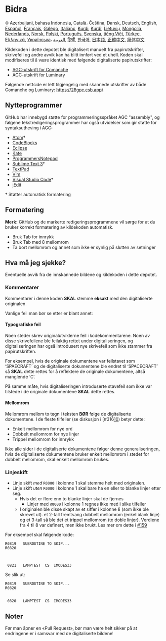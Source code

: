 # Bidra

🌐
[Azerbaijani][AZ],
[bahasa Indonesia][ID],
[Català][CA]،
[Čeština][CZ],
[Dansk][DA],
[Deutsch][DE],
[English][EN],
[Español][ES],
[Français][FR],
[Galego][GL],
[Italiano][IT],
[Kurdi][KU],
[Kurdî][KU],
[Lietuvių][LT],
[Mongolia][MN],
[Nederlands][NL],
[Norsk][NO],
[Polski][PL],
[Português][PT_BR],
[Svenska][SV],
[tiếng Việt][VI],
[Türkçe][TR],
[Ελληνικά][GR],
[Українська][UK]،
[العربية][AR],
[हिन्दी][HI_IN],
[한국어][KO_KR],
[日本語][JA],
[正體中文][ZH_TW],
[简体中文][ZH_CN]

[AR]:CONTRIBUTING.ar.md
[AZ]:CONTRIBUTING.az.md
[CA]:CONTRIBUTING.ca.md
[CZ]:CONTRIBUTING.cz.md
[DA]:CONTRIBUTING.da.md
[DE]:CONTRIBUTING.de.md
[EN]:../CONTRIBUTING.md
[ES]:CONTRIBUTING.es.md
[FR]:CONTRIBUTING.fr.md
[GL]:CONTRIBUTING.gl.md
[GR]:CONTRIBUTING.gr.md
[HI_IN]:CONTRIBUTING.hi_in.md
[ID]:CONTRIBUTING.id.md
[IT]:CONTRIBUTING.it.md
[JA]:CONTRIBUTING.ja.md
[KO_KR]:CONTRIBUTING.ko_kr.md
[KU]:CONTRIBUTING.ku.md
[LT]:CONTRIBUTING.lt.md
[MN]:CONTRIBUTING.mn.md
[NL]:CONTRIBUTING.nl.md
[NO]:CONTRIBUTING.no.md
[PL]:CONTRIBUTING.pl.md
[PT_BR]:CONTRIBUTING.pt_br.md
[SV]:CONTRIBUTING.sv.md
[TR]:CONTRIBUTING.tr.md
[UK]:CONTRIBUTING.uk.md
[VI]:CONTRIBUTING.vi.md
[ZH_CN]:CONTRIBUTING.zh_cn.md
[ZH_TW]:CONTRIBUTING.zh_tw.md

Kildekoden i dette depotet ble digitalisert manuelt fra papirutskrifter, skrivefeil og andre avvik kan ha blitt innført ved et uhell. Koden skal modifiseres til å være identisk med følgende digitaliserte papirutskrifter:

- [AGC-utskrift for Comanche][8]
- [AGC-utskrift for Luminary][9]

Følgende nettside er lett tilgjengelig med skannede utskrifter av både Comanche og Luminary: https://28gpc.csb.app/

## Nytteprogrammer

GitHub har innebygd støtte for programmeringsspråket AGC "assembly", og følgene tekstredigeringsprogrammer har også utvidelser som gir støtte for syntaksutheving i AGC:

- [Atom][Atom]†
- [CodeBlocks][CodeBlocks]
- [Eclipse][Eclipse]
- [Kate][Kate]
- [ProgrammersNotepad][ProgrammersNotepad]
- [Sublime Text 3][Sublime Text]†
- [TextPad][TextPad]
- [Vim][Vim]
- [Visual Studio Code][VisualStudioCode]†
- [jEdit][jEdit]

† Støtter automatisk formatering

[Atom]:https://github.com/Alhadis/language-agc
[CodeBlocks]:https://github.com/virtualagc/virtualagc/tree/master/Contributed/SyntaxHighlight/CodeBlocks
[Eclipse]:https://github.com/virtualagc/virtualagc/tree/master/Contributed/SyntaxHighlight/Eclipse
[Kate]:https://github.com/virtualagc/virtualagc/tree/master/Contributed/SyntaxHighlight/Kate
[ProgrammersNotepad]:https://github.com/virtualagc/virtualagc/tree/master/Contributed/SyntaxHighlight/ProgrammersNotepad
[Sublime Text]:https://github.com/jimlawton/AGC-Assembly
[TextPad]:https://github.com/virtualagc/virtualagc/tree/master/Contributed/SyntaxHighlight/TextPad
[Vim]:https://github.com/wsdjeg/vim-assembly
[VisualStudioCode]:https://github.com/wopian/agc-assembly
[jEdit]:https://github.com/virtualagc/virtualagc/tree/master/Contributed/SyntaxHighlight/jEdit

## Formatering

**Merk:** GitHub og de markerte redigeringsprogrammene vil sørge for at du bruker korrekt formatering av kildekoden automatisk.

-	Bruk Tab for innrykk
-	Bruk Tab med 8 mellomrom
-	Ta bort mellomrom og annet som ikke er synlig på slutten av setninger

## Hva må jeg sjekke?

Eventuelle avvik fra de innskannede bildene og kildekoden i dette depotet.

### Kommentarer

Kommentarer i denne koden **SKAL** stemme **eksakt** med den digitaliserte originalen.

Vanlige feil man bør se etter er blant annet:

#### Typografiske feil

Noen steder skrev originalutviklerne feil i kodekommentarene. Noen av disse skrivefeilene ble feilaktig rettet under digitaliseringen, og digitaliseringen har også introdusert nye skrivefeil som ikke stammer fra papirutskriften.

For eksempel, hvis de originale dokumentene var feilstavet som ‘SPAECRAFT’ og de digitaliserte dokumentene ble endret til ‘SPACECRAFT’ så **SKAL** dette rettes for å reflektere de originale dokumentene, altså manglende ‘C’.

På samme måte, hvis digitaliseringen introduserte stavefeil som ikke var tilstede i de originale dokumentene **SKAL** dette rettes.

#### Mellomrom

Mellomrom mellom to tegn i teksten **BØR** følge de digitaliserte dokumentene. I de fleste tilfeller (se diskusjon i [#316[10]) betyr dette:

- Enkelt mellomrom for nye ord
- Dobbelt mellomrom for nye linjer
- Trippel mellomrom for innrykk

Ikke alle sider i de digitaliserte dokumentene følger denne generaliseringen, hvis de digitaliserte dokumentene bruker enkelt mellomrom i stedet for dobbelt mellomrom, skal enkelt mellomrom brukes.

### Linjeskift

- Linje skift *med* `R0000` i kolonne 1 skal stemme helt med originalen.
- Linje skift *uten* `R0000` i kolonne 1 skal bare ha en eller to blanke linjer etter seg.
  - Hvis det er flere enn to blanke linjer skal de fjernes
    - Linjer med `R0000` i kolonne 1 regnes ikke med i slike tilfeller
  - I originalen ble disse skapt av et siffer i kolonne 8 (som ikke ble skrevet ut). et 2-tall fremtvang dobbelt mellomrom (enkel blank linje) og et 3-tall så ble det et trippel mellomrom (to doble linjer). Verdiene fra 4 til 8 var definert, men ikke brukt. Les mer om dette i [#159][7]

For eksempel skal følgende kode:

```plain
R0819   SUBROUTINE TO SKIP...
R0820



 0821   LAMPTEST  CS  IMODES33
```

Se slik ut:

```plain
R0819   SUBROUTINE TO SKIP...
R0820


 0820   LAMPTEST  CS  IMODES33
```

## Noter

Før man åpner en «Pull Request», bør man være helt sikker på at endringene er i samsvar med de digitaliserte bildene!

[0]:https://github.com/chrislgarry/Apollo-11/pull/new/master
[1]:http://www.ibiblio.org/apollo/ScansForConversion/Luminary099/
[2]:http://www.ibiblio.org/apollo/ScansForConversion/Comanche055/
[6]:https://github.com/wopian/agc-assembly#user-settings
[7]:https://github.com/chrislgarry/Apollo-11/issues/159
[8]:http://www.ibiblio.org/apollo/ScansForConversion/Comanche055/
[9]:http://www.ibiblio.org/apollo/ScansForConversion/Luminary099/
[10]:https://github.com/chrislgarry/Apollo-11/pull/316#pullrequestreview-102892741
